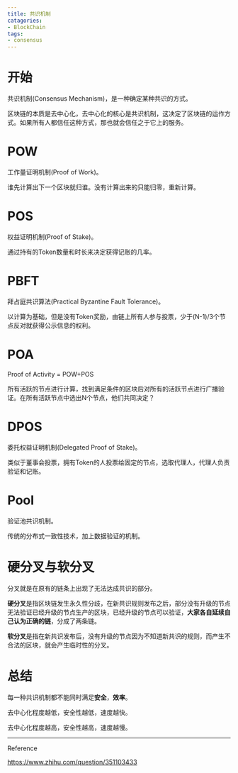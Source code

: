 ```yaml
---
title: 共识机制
catagories:
- BlockChain
tags: 
- consensus
---
```


# 开始

共识机制(Consensus Mechanism)，是一种确定某种共识的方式。

区块链的本质是去中心化，去中心化的核心是共识机制，这决定了区块链的运作方式。如果所有人都信任这种方式，那也就会信任之于它上的服务。

# POW

工作量证明机制(Proof of Work)。

谁先计算出下一个区块就归谁。没有计算出来的只能归零，重新计算。

# POS

权益证明机制(Proof of Stake)。

通过持有的Token数量和时长来决定获得记账的几率。

# PBFT

拜占庭共识算法(Practical Byzantine Fault Tolerance)。

以计算为基础，但是没有Token奖励，由链上所有人参与投票，少于(N-1)/3个节点反对就获得公示信息的权利。

# POA

Proof of Activity = POW+POS

所有活跃的节点进行计算，找到满足条件的区块后对所有的活跃节点进行广播验证。在所有活跃节点中选出N个节点，他们共同决定？

# DPOS

委托权益证明机制(Delegated Proof of Stake)。

类似于董事会投票，拥有Token的人投票给固定的节点，选取代理人，代理人负责验证和记账。

# Pool

验证池共识机制。

传统的分布式一致性技术，加上数据验证的机制。

# 硬分叉与软分叉

分叉就是在原有的链条上出现了无法达成共识的部分。

**硬分叉**是指区块链发生永久性分歧，在新共识规则发布之后，部分没有升级的节点无法验证已经升级的节点生产的区块，已经升级的节点可以验证，**大家各自延续自己认为正确的链**，分成了两条链。

**软分叉**是指在新共识发布后，没有升级的节点因为不知道新共识的规则，而产生不合法的区块，就会产生临时性的分叉。

# 总结

每一种共识机制都不能同时满足**安全**，**效率**。

去中心化程度越低，安全性越低，速度越快。

去中心化程度越高，安全性越高，速度越慢。







----

Reference

https://www.zhihu.com/question/351103433






